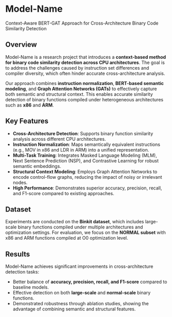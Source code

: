 # Model-Name

Context-Aware BERT-GAT Approach for Cross-Architecture Binary Code Similarity Detection

## Overview

Model-Name is a research project that introduces a **context-based method for binary code similarity detection across CPU architectures**. The goal is to address the challenges caused by instruction set differences and compiler diversity, which often hinder accurate cross-architecture analysis.

Our approach combines **instruction normalization**, **BERT-based semantic modeling**, and **Graph Attention Networks (GATs)** to effectively capture both semantic and structural context. This enables accurate similarity detection of binary functions compiled under heterogeneous architectures such as **x86** and **ARM**.

## Key Features

- **Cross-Architecture Detection**: Supports binary function similarity analysis across different CPU architectures.
- **Instruction Normalization**: Maps semantically equivalent instructions (e.g., MOV in x86 and LDR in ARM) into a unified representation.
- **Multi-Task Training**: Integrates Masked Language Modeling (MLM), Next Sentence Prediction (NSP), and Contrastive Learning for robust semantic embeddings.
- **Structural Context Modeling**: Employs Graph Attention Networks to encode control-flow graphs, reducing the impact of noisy or irrelevant nodes.
- **High Performance**: Demonstrates superior accuracy, precision, recall, and F1-score compared to existing approaches.

## Dataset

Experiments are conducted on the **Binkit dataset**, which includes large-scale binary functions compiled under multiple architectures and optimization settings. For evaluation, we focus on the **NORMAL subset** with x86 and ARM functions compiled at O0 optimization level.

## Results

Model-Name achieves significant improvements in cross-architecture detection tasks:

- Better balance of **accuracy, precision, recall, and F1-score** compared to baseline models.
- Effective detection on both **large-scale** and **normal-scale** binary functions.
- Demonstrated robustness through ablation studies, showing the advantage of combining semantic and structural features.